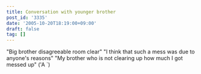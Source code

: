 ```yaml
---
title: Conversation with younger brother
post_id: '3335'
date: '2005-10-20T18:19:00+09:00'
draft: false
tag: []
---
```


"Big brother disagreeable room clear" "I think that such a mess was due to anyone's reasons" "My brother who is not clearing up how much I got messed up" ('A `)